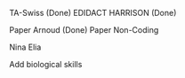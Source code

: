 TA-Swiss (Done)
EDIDACT
HARRISON (Done)


Paper Arnoud (Done)
Paper Non-Coding 

Nina
Elia

Add biological skills